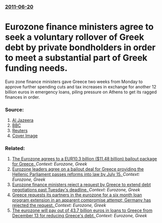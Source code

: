 ### [2011-06-20](/news/2011/06/20/index.md)

# Eurozone finance ministers agree to seek a voluntary rollover of Greek debt by private bondholders in order to meet a substantial part of Greek funding needs. 

Euro zone finance ministers gave Greece two weeks from Monday to approve further spending cuts and tax increases in exchange for another 12 billion euros in emergency loans, piling pressure on Athens to get its ragged finances in order.


### Source:

1. [Al Jazeera](http://english.aljazeera.net/video/europe/2011/06/201162045839742523.html)
2. [BBC](http://www.bbc.co.uk/news/uk-politics-13839381)
3. [Reuters](http://www.reuters.com/article/2011/06/20/us-eurozone-idUSTRE75J04R20110620?feedType=RSS&feedName=businessNews&dlvrit=56943)
3. [Cover Image](http://s2.reutersmedia.net/resources/r/?m=02&d=20110620&t=2&i=442723539&w=&fh=545px&fw=&ll=&pl=&sq=&r=2011-06-20T131347Z_01_BTRE75J10R100_RTROPTP_0_LUXEMBOURG)

### Related:

1. [The Eurozone agrees to a EUR10.3 billion ($11.48 billion) bailout package for Greece. ](/news/2016/05/25/the-eurozone-agrees-to-a-a-10-3-billion-11-48-billion-bailout-package-for-greece.md) _Context: Eurozone, Greek_
2. [Eurozone leaders agree on a bailout deal for Greece providing the Hellenic Parliament passes reforms into law by July 15. ](/news/2015/07/13/eurozone-leaders-agree-on-a-bailout-deal-for-greece-providing-the-hellenic-parliament-passes-reforms-into-law-by-july-15.md) _Context: Eurozone, Greek_
3. [Eurozone finance ministers reject a request by Greece to extend debt negotiations past Tuesday's deadline. ](/news/2015/06/27/eurozone-finance-ministers-reject-a-request-by-greece-to-extend-debt-negotiations-past-tuesday-s-deadline.md) _Context: Eurozone, Greek_
4. [Greece requests its partners in the eurozone for a six month loan program extension in an apparent compromise attempt; Germany has rejected the request. ](/news/2015/02/19/greece-requests-its-partners-in-the-eurozone-for-a-six-month-loan-program-extension-in-an-apparent-compromise-attempt-germany-has-rejected.md) _Context: Eurozone, Greek_
5. [The eurozone will pay out of 43.7 billion euros in loans to Greece from December 13 for reducing Greece's debt. ](/news/2012/11/27/the-eurozone-will-pay-out-of-43-7-billion-euros-in-loans-to-greece-from-december-13-for-reducing-greece-s-debt.md) _Context: Eurozone, Greek_
